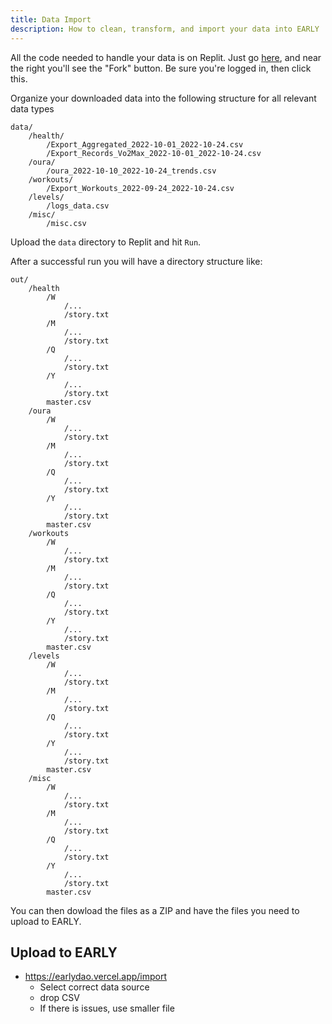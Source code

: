 ```yaml
---
title: Data Import
description: How to clean, transform, and import your data into EARLY
---
```


All the code needed to handle your data is on Replit. Just go [here](https://replit.com/@nmandal/EARLY-import?v=1), and near the right you'll see the "Fork" button. Be sure you're logged in, then click this.

Organize your downloaded data into the following structure for all relevant data types

```
data/
    /health/
        /Export_Aggregated_2022-10-01_2022-10-24.csv
        /Export_Records_Vo2Max_2022-10-01_2022-10-24.csv
    /oura/
        /oura_2022-10-10_2022-10-24_trends.csv
    /workouts/
        /Export_Workouts_2022-09-24_2022-10-24.csv
    /levels/
        /logs_data.csv
    /misc/
        /misc.csv
```

Upload the `data` directory to Replit and hit `Run`.

After a successful run you will have a directory structure like:

```
out/
    /health
        /W
            /...
            /story.txt
        /M
            /...
            /story.txt
        /Q
            /...
            /story.txt
        /Y
            /...
            /story.txt
        master.csv
    /oura
        /W
            /...
            /story.txt
        /M
            /...
            /story.txt
        /Q
            /...
            /story.txt
        /Y
            /...
            /story.txt
        master.csv
    /workouts
        /W
            /...
            /story.txt
        /M
            /...
            /story.txt
        /Q
            /...
            /story.txt
        /Y
            /...
            /story.txt
        master.csv
    /levels
        /W
            /...
            /story.txt
        /M
            /...
            /story.txt
        /Q
            /...
            /story.txt
        /Y
            /...
            /story.txt
        master.csv
    /misc
        /W
            /...
            /story.txt
        /M
            /...
            /story.txt
        /Q
            /...
            /story.txt
        /Y
            /...
            /story.txt
        master.csv
```

You can then dowload the files as a ZIP and have the files you need to upload to EARLY.

## Upload to EARLY

- https://earlydao.vercel.app/import
  - Select correct data source
  - drop CSV
  - If there is issues, use smaller file
